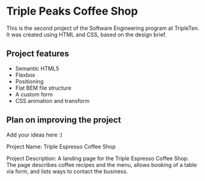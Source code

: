 # Triple Peaks Coffee Shop

This is the second project of the Software Engineering program at TripleTen. It was created using HTML and CSS, based on the design brief.

## Project features

- Semantic HTML5
- Flexbox
- Positioning
- Flat BEM file structure
- A custom form
- CSS animation and transform

## Plan on improving the project

Add your ideas here :)

Project Name: Triple Espresso Coffee Shop

Project Description:
A landing page for the Triple Espresso Coffee Shop. The page describes coffee recipes and the menu, allows booking of a table via form, and lists ways to contact the business.
